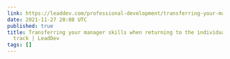 ```yaml
---
link: https://leaddev.com/professional-development/transferring-your-manager-skills-when-returning-individual-contributor
date: 2021-11-27 20:08 UTC
published: true
title: Transferring your manager skills when returning to the individual contributor
  track | LeadDev
tags: []
---
```



